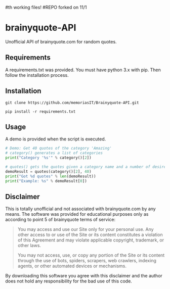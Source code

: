 #th working files! 
#REPO forked on 11/1
# brainyquote-API
Unofficial API of brainyquote.com for random quotes.

## Requirements

A requirements.txt was provided.
You must have python 3.x with pip.
Then follow the installation process.

## Installation

```
git clone https://github.com/memoriasIT/Brainyquote-API.git

pip install -r requirements.txt

```

## Usage

A demo is provided when the script is executed.
```python
# Demo: Get 40 quotes of the category 'Amazing'
# category() generates a list of categories
print("Category '%s'" % category()[2])

# quotes() gets the quotes given a category name and a number of desired quotes
demoResult = quotes(category()[2], 40)
print("Got %d quotes" % len(demoResult))
print("Example: %s" % demoResult[0])
```

## Disclaimer

This is totally unofficial and not associated with brainyquote.com by any means.
The software was provided for educational purposes only as according to point 5 of brainyquote terms of service:

> You may access and use our Site only for your personal use. Any other access to or use of the Site or its content constitutes a violation of this Agreement and may violate applicable copyright, trademark, or other laws.
>
> You may not access, use, or copy any portion of the Site or its content through the use of bots, spiders, scrapers, web crawlers, indexing agents, or other automated devices or mechanisms.

By downloading this software you agree with this disclaimer and the author does not hold any responsibility for the bad use of this code.